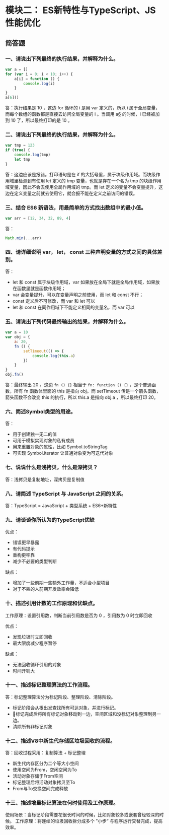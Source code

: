 # 模块二： ES新特性与TypeScript、JS 性能优化

## 简答题

### 一、请说出下列最终的执行结果，并解释为什么。

```js
var a = []
for (var i = 0; i < 10; i++) {
    a[i] = function () {
        console.log(i)
    }
}
a[6]()
```

答：执行结果是 10 ，这边 for 循环的 i 是用 var 定义的，所以 i 属于全局变量，而每个数组的函数都是直接去访问全局变量的 i 。当调用 a[6]() 的时候，i 已经被加到 10 了，所以最终打印的是 10 。

### 二、请说出下列最终的执行结果，并解释为什么。

```js
var tmp = 123
if (true) {
    console.log(tmp)
    let tmp
}
```

答：这边应该是报错。打印语句是在 if 的大括号里，属于块级作用域。而块级作用域里检测到有使用 let 定义的 tmp 变量，也就是存在一个名为 tmp 的块级作用域变量，因此不会去使用全局作用域的 tmp。而 let 定义的变量不会变量提升，这边在定义变量之前就去使用它，就会报不能在定义之前访问的错误。

### 三、结合 ES6 新语法，用最简单的方式找出数组中的最小值。

```js
var arr = [12, 34, 32, 89, 4]
```

答：

```js
Math.min(...arr)
```

### 四、请详细说明 var， let， const 三种声明变量的方式之间的具体差别。

答：

- let 和 const 属于块级作用域，var 如果放在全局下就是全局作用域，如果放在函数里就是函数作用域；
- var 会变量提升，可以在变量声明之前使用，而 let 和 const 不行；
- const 定义后不可修改，而 var 和 let 可以
- let 和 const 在同作用域下不能定义相同的变量名，而 var 可以

### 五、请说出下列代码最终输出的结果，并解释为什么。

```js
var a = 10
var obj = {
    a: 20,
    fn () {
        setTimeout(() => {
            console.log(this.a)
        })
    }
}
obj.fn()
```

答：最终输出 20 。这边 `fn () {}` 相当于 `fn: function () {}` ，是个普通函数，所有 fn 函数体里面的 this 是指向 obj。而 setTimeout 传是一个箭头函数，箭头函数不会改变 this 的执行，所以 this.a 是指向 obj.a ，所以最终打印 20。

### 六、简述Symbol类型的用途。

答：

- 用于创建独一无二的值
- 可用于模拟实现对象的私有成员
- 用来重置对象的属性，比如 Symbol.toStringTag
- 可实现 Symbol.iterator 让普通对象变为可迭代对象

### 七、说说什么是浅拷贝，什么是深拷贝？

答：浅拷贝是复制地址，深拷贝是复制值

### 八、请简述 TypeScript 与 JavaScript 之间的关系。

答：TypeScript = JavaScript + 类型系统 + ES6+新特性

### 九、请谈谈你所认为的TypeScript优缺

优点：

- 错误更早暴露
- 有代码提示
- 重构更牢靠
- 减少不必要的类型判断

缺点：

- 增加了一些前期一些额外工作量，不适合小型项目
- 对于不熟的人前期开发效率会降低

### 十、描述引用计数的工作原理和优缺点。

工作原理：设置引用数，判断当前引用数是否为 0 ，引用数为 0 时立即回收

优点：

- 发现垃圾时立即回收
- 最大限度减少程序暂停

缺点：

- 无法回收循环引用的对象
- 时间开销大


### 十一、描述标记整理算法的工作流程。

答：标记整理算法分为标记阶段、整理阶段、清除阶段。

- 标记阶段会从根出发查找所有可达对象，并进行标记。
- 标记完成后将所有标记对象移动到一边，空间区域和没标记对象整理到另一边。
- 清除所有非标记对象


### 十二、描述V8中新生代存储区垃圾回收的流程。

答：回收过程采用：复制算法 + 标记整理

- 新生代内存区分为二个等大小空间
- 使用空间为From，空闲空间为To
- 活动对象存储于From空间
- 标记整理后将活动对象拷贝至To
- From与To交换空间完成释放

### 十三、描述增量标记算法在何时使用及工作原理。

使用场景：当标记阶段需要花很长时间的时候，比如对象较多或嵌套曾经较深的时候。
工作原理：将连续的垃圾回收拆分成多个 ”小步“ 与程序运行交替完成，提高效率。